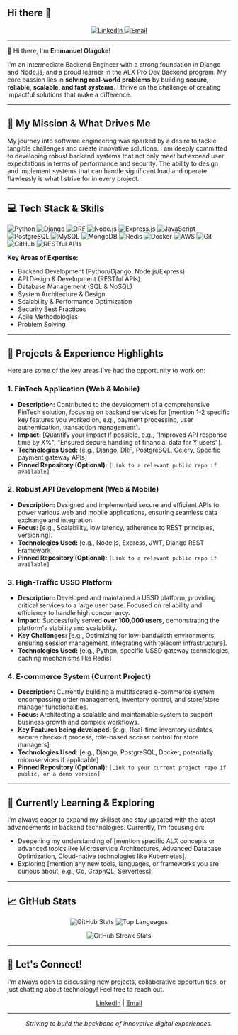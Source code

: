 ## Hi there 👋

<!--
**emmagoke/emmagoke** is a ✨ _special_ ✨ repository because its `README.md` (this file) appears on your GitHub profile.

Here are some ideas to get you started:

- 🔭 I’m currently working on ...
- 🌱 I’m currently learning ...
- 👯 I’m looking to collaborate on ...
- 🤔 I’m looking for help with ...
- 💬 Ask me about ...
- 📫 How to reach me: ...
- 😄 Pronouns: ...
- ⚡ Fun fact: ...
-->
<div align="center">
  <a href="https://github.com/emmagoke">
    </a>
</div>

<div align="center">
  <a href="https://www.linkedin.com/in/emmanuel-olagoke-62a68119b/" target="_blank">
    <img src="https://img.shields.io/badge/LinkedIn-0077B5?style=for-the-badge&logo=linkedin&logoColor=white" alt="LinkedIn"/>
  </a>
  <a href="YOUR_TWITTER_PROFILE_URL_OR_OTHER_RELEVANT_SOCIAL_LINK" target="_blank">
    </a>
  <a href="mailto:emma.goke05@gmail.com" target="_blank">
    <img src="https://img.shields.io/badge/Email-D14836?style=for-the-badge&logo=gmail&logoColor=white" alt="Email"/>
  </a>
  </div>

---

👋 Hi there, I'm **Emmanuel Olagoke**!

<p align="left">
  I'm an Intermediate Backend Engineer with a strong foundation in Django and Node.js, and a proud learner in the ALX Pro Dev Backend program. My core passion lies in <strong>solving real-world problems</strong> by building <strong>secure, reliable, scalable, and fast systems</strong>. I thrive on the challenge of creating impactful solutions that make a difference.
</p>

---

## 🚀 My Mission & What Drives Me

My journey into software engineering was sparked by a desire to tackle tangible challenges and create innovative solutions. I am deeply committed to developing robust backend systems that not only meet but exceed user expectations in terms of performance and security. The ability to design and implement systems that can handle significant load and operate flawlessly is what I strive for in every project.

---

## 💻 Tech Stack & Skills

<p align="left">
  <img src="https://img.shields.io/badge/Python-3776AB?style=for-the-badge&logo=python&logoColor=white" alt="Python"/>
  <img src="https://img.shields.io/badge/Django-092E20?style=for-the-badge&logo=django&logoColor=white" alt="Django"/>
  <img src="https://img.shields.io/badge/Django%20REST%20Framework-A30000?style=for-the-badge&logo=django&logoColor=white" alt="DRF"/>
  <img src="https://img.shields.io/badge/Node.js-339933?style=for-the-badge&logo=nodedotjs&logoColor=white" alt="Node.js"/>
  <img src="https://img.shields.io/badge/Express.js-000000?style=for-the-badge&logo=express&logoColor=white" alt="Express.js"/>
  <img src="https://img.shields.io/badge/JavaScript-F7DF1E?style=for-the-badge&logo=javascript&logoColor=black" alt="JavaScript"/>
  <img src="https://img.shields.io/badge/PostgreSQL-336791?style=for-the-badge&logo=postgresql&logoColor=white" alt="PostgreSQL"/>
  <img src="https://img.shields.io/badge/MySQL-4479A1?style=for-the-badge&logo=mysql&logoColor=white" alt="MySQL"/>
  <img src="https://img.shields.io/badge/MongoDB-47A248?style=for-the-badge&logo=mongodb&logoColor=white" alt="MongoDB"/>
  <img src="https://img.shields.io/badge/Redis-DC382D?style=for-the-badge&logo=redis&logoColor=white" alt="Redis"/>
  <img src="https://img.shields.io/badge/Docker-2496ED?style=for-the-badge&logo=docker&logoColor=white" alt="Docker"/>
  <img src="https://img.shields.io/badge/AWS-232F3E?style=for-the-badge&logo=amazon-aws&logoColor=white" alt="AWS"/>
  <img src="https://img.shields.io/badge/Git-F05032?style=for-the-badge&logo=git&logoColor=white" alt="Git"/>
  <img src="https://img.shields.io/badge/GitHub-181717?style=for-the-badge&logo=github&logoColor=white" alt="GitHub"/>
  <img src="https://img.shields.io/badge/RESTful%20APIs-0277BD?style=for-the-badge&logo=api&logoColor=white" alt="RESTful APIs"/>
  </p>

**Key Areas of Expertise:**
<ul>
  <li>Backend Development (Python/Django, Node.js/Express)</li>
  <li>API Design & Development (RESTful APIs)</li>
  <li>Database Management (SQL & NoSQL)</li>
  <li>System Architecture & Design</li>
  <li>Scalability & Performance Optimization</li>
  <li>Security Best Practices</li>
  <li>Agile Methodologies</li>
  <li>Problem Solving</li>
</ul>

---

## 🔧 Projects & Experience Highlights

Here are some of the key areas I've had the opportunity to work on:

### 1. FinTech Application (Web & Mobile)
* **Description:** Contributed to the development of a comprehensive FinTech solution, focusing on backend services for [mention 1-2 specific key features you worked on, e.g., payment processing, user authentication, transaction management].
* **Impact:** [Quantify your impact if possible, e.g., "Improved API response time by X%", "Ensured secure handling of financial data for Y users"].
* **Technologies Used:** [e.g., Django, DRF, PostgreSQL, Celery, Specific payment gateway APIs]
* **Pinned Repository (Optional):** `[Link to a relevant public repo if available]`

### 2. Robust API Development (Web & Mobile)
* **Description:** Designed and implemented secure and efficient APIs to power various web and mobile applications, ensuring seamless data exchange and integration.
* **Focus:** [e.g., Scalability, low latency, adherence to REST principles, versioning].
* **Technologies Used:** [e.g., Node.js, Express, JWT, Django REST Framework]
* **Pinned Repository (Optional):** `[Link to a relevant public repo if available]`

### 3. High-Traffic USSD Platform
* **Description:** Developed and maintained a USSD platform, providing critical services to a large user base. Focused on reliability and efficiency to handle high concurrency.
* **Impact:** Successfully served **over 100,000 users**, demonstrating the platform's stability and scalability.
* **Key Challenges:** [e.g., Optimizing for low-bandwidth environments, ensuring session management, integrating with telecom infrastructure].
* **Technologies Used:** [e.g., Python, specific USSD gateway technologies, caching mechanisms like Redis]

### 4. E-commerce System (Current Project)
* **Description:** Currently building a multifaceted e-commerce system encompassing order management, inventory control, and store/store manager functionalities.
* **Focus:** Architecting a scalable and maintainable system to support business growth and complex workflows.
* **Key Features being developed:** [e.g., Real-time inventory updates, secure checkout process, role-based access control for store managers].
* **Technologies Used:** [e.g., Django, PostgreSQL, Docker, potentially microservices if applicable]
* **Pinned Repository (Optional):** `[Link to your current project repo if public, or a demo version]`

---

## 🌱 Currently Learning & Exploring

I'm always eager to expand my skillset and stay updated with the latest advancements in backend technologies. Currently, I'm focusing on:
* Deepening my understanding of [mention specific ALX concepts or advanced topics like Microservice Architectures, Advanced Database Optimization, Cloud-native technologies like Kubernetes].
* Exploring [mention any new tools, languages, or frameworks you are curious about, e.g., Go, GraphQL, Serverless].

---

## 📈 GitHub Stats

<p align="center">
  <img src="https://github-readme-stats.vercel.app/api?username=emmagoke&show_icons=true&theme=radical&hide_border=true&count_private=true" alt="GitHub Stats" />
  <img src="https://github-readme-stats.vercel.app/api/top-langs/?username=emmagoke&layout=compact&theme=radical&hide_border=true&langs_count=8" alt="Top Languages" />
</p>
<p align="center">
  <img src="https://github-readme-streak-stats.herokuapp.com/?user=emmagoke&theme=radical&hide_border=true" alt="GitHub Streak Stats"/>
</p>

---

## 🤝 Let's Connect!

I'm always open to discussing new projects, collaborative opportunities, or just chatting about technology! Feel free to reach out.

<p align="center">
  <a href="YOUR_LINKEDIN_PROFILE_URL" target="_blank">LinkedIn</a> |
  <a href="mailto:YOUR_EMAIL_ADDRESS" target="_blank">Email</a>
  </p>

---

<p align="center">
  <em>Striving to build the backbone of innovative digital experiences.</em>
</p>
